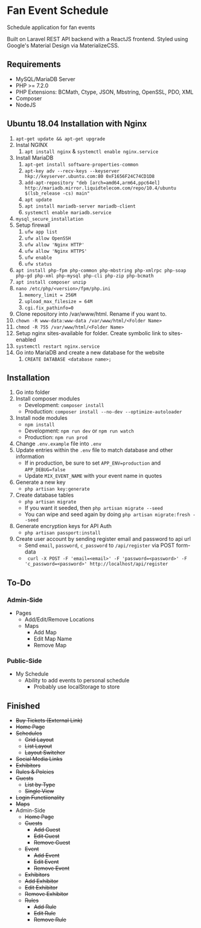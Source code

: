 # Fan Event Schedule
Schedule application for fan events

Built on Laravel REST API backend with a ReactJS frontend.
Styled using Google's Material Design via MaterializeCSS.

## Requirements
* MySQL/MariaDB Server
* PHP >= 7.2.0
* PHP Extensions: BCMath, Ctype, JSON, Mbstring, OpenSSL, PDO, XML
* Composer
* NodeJS

## Ubuntu 18.04 Installation with Nginx
1. `apt-get update && apt-get upgrade`
2. Instal NGINX
   1. `apt install nginx` & `systemctl enable nginx.service`
3. Install MariaDB
   1. `apt-get install software-properties-common`
   2. `apt-key adv --recv-keys --keyserver hkp://keyserver.ubuntu.com:80 0xF1656F24C74CD1D8`
   3. `add-apt-repository "deb [arch=amd64,arm64,ppc64el] http://mariadb.mirror.liquidtelecom.com/repo/10.4/ubuntu $(lsb_release -cs) main"`
   4. `apt update`
   5. `apt install mariadb-server mariadb-client`
   6. `systemctl enable mariadb.service`
4. `mysql_secure_installation`
5. Setup firewall
   1. `ufw app list`
   2. `ufw allow OpenSSH`
   3. `ufw allow 'Nginx HTTP'`
   4. `ufw allow 'Nginx HTTPS'`
   5. `ufw enable`
   6. `ufw status`
6. `apt install php-fpm php-common php-mbstring php-xmlrpc php-soap php-gd php-xml php-mysql php-cli php-zip php-bcmath`
7. `apt install composer unzip`
8. `nano /etc/php/<version>/fpm/php.ini`
   1. `memory_limit = 256M`
   2. `upload_max_filesize = 64M`
   3. `cgi.fix_pathinfo=0`
9.  Clone repository into /var/www/html. Rename if you want to.
10. `chown -R www-data:www-data /var/www/html/<Folder Name>`
11. `chmod -R 755 /var/www/html/<Folder Name>`
12. Setup nginx sites-available for folder. Create symbolic link to sites-enabled
13. `systemctl restart nginx.service`
14. Go into MariaDB and create a new database for the website
    1.  `CREATE DATABASE <database name>;`

## Installation
1. Go into folder
2. Install composer modules
   * Development: `composer install`
   * Production: `composer install --no-dev --optimize-autoloader`
3. Install node modules
   * `npm install`
   * Development: `npm run dev` or `npm run watch`
   * Production: `npm run prod`
4. Change `.env.example` file into `.env`
5. Update entries within the `.env` file to match database and other information
   * If in production, be sure to set `APP_ENV=production` and `APP_DEBUG=false`
   * Update `MIX_EVENT_NAME` with your event name in quotes
6. Generate a new key
   * `php artisan key:generate`
7. Create database tables
   * `php artisan migrate`
   * If you want it seeded, then `php artisan migrate --seed`
   * You can wipe and seed again by doing `php artisan migrate:fresh --seed`
8. Generate encryption keys for API Auth
   * `php artisan passport:install`
9. Create user account by sending register email and password to api url
   * Send `email`, `password`, `c_password` to `/api/register` via POST form-data
   * ` curl -X POST -F 'email=<email>' -F 'password=<password>' -F 'c_password=<password>' http://localhost/api/register`


## To-Do

### Admin-Side
- Pages
  - Add/Edit/Remove Locations
  - Maps
    - Add Map
    - Edit Map Name
    - Remove Map

### Public-Side
- My Schedule
  - Ability to add events to personal schedule
    - Probably use localStorage to store

## Finished
- ~~Buy Tickets (External Link)~~
- ~~Home Page~~
- ~~Schedules~~
  - ~~Grid Layout~~
  - ~~List Layout~~
  - ~~Layout Switcher~~
- ~~Social Media Links~~
- ~~Exhibitors~~
- ~~Rules & Polcies~~
- ~~Guests~~
  - ~~List by Type~~
  - ~~Single View~~
- ~~Login Functiionality~~
- ~~Maps~~
- Admin-Side
  - ~~Home Page~~
  - ~~Guests~~
    - ~~Add Guest~~
    - ~~Edit Guest~~
    - ~~Remove Guest~~
  - ~~Event~~
    - ~~Add Event~~
    - ~~Edit Event~~
    - ~~Remove Event~~
  -  ~~Exhibitors~~
    - ~~Add Exhibitor~~
    - ~~Edit Exhibitor~~
    - ~~Remove Exhibitor~~
  - ~~Rules~~
    - ~~Add Rule~~
    - ~~Edit Rule~~
    - ~~Remove Rule~~
